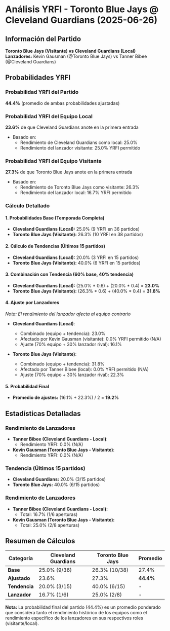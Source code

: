 # Análisis YRFI - Toronto Blue Jays @ Cleveland Guardians (2025-06-26)

## Información del Partido
**Toronto Blue Jays (Visitante) vs Cleveland Guardians (Local)**  
**Lanzadores:** Kevin Gausman (@Toronto Blue Jays) vs Tanner Bibee (@Cleveland Guardians)

## Probabilidades YRFI

### Probabilidad YRFI del Partido
**44.4%** (promedio de ambas probabilidades ajustadas)

### Probabilidad YRFI del Equipo Local
**23.6%** de que Cleveland Guardians anote en la primera entrada
- Basado en:
  - Rendimiento de Cleveland Guardians como local: 25.0%
  - Rendimiento del lanzador visitante: 25.0% YRFI permitido

### Probabilidad YRFI del Equipo Visitante
**27.3%** de que Toronto Blue Jays anote en la primera entrada
- Basado en:
  - Rendimiento de Toronto Blue Jays como visitante: 26.3%
  - Rendimiento del lanzador local: 16.7% YRFI permitido

### Cálculo Detallado

#### 1. Probabilidades Base (Temporada Completa)
- **Cleveland Guardians (Local):** 25.0% (9 YRFI en 36 partidos)
- **Toronto Blue Jays (Visitante):** 26.3% (10 YRFI en 38 partidos)

#### 2. Cálculo de Tendencias (Últimos 15 partidos)
- **Cleveland Guardians (Local):** 20.0% (3 YRFI en 15 partidos)
- **Toronto Blue Jays (Visitante):** 40.0% (6 YRFI en 15 partidos)

#### 3. Combinación con Tendencia (60% base, 40% tendencia)
- **Cleveland Guardians (Local):** (25.0% * 0.6) + (20.0% * 0.4) = **23.0%**
- **Toronto Blue Jays (Visitante):** (26.3% * 0.6) + (40.0% * 0.4) = **31.8%**

#### 4. Ajuste por Lanzadores
*Nota: El rendimiento del lanzador afecta al equipo contrario*

- **Cleveland Guardians (Local)**:
  - Combinado (equipo + tendencia): 23.0%
  - Afectado por Kevin Gausman (visitante): 0.0% YRFI permitido (N/A)
  - Ajuste (70% equipo + 30% lanzador rival): 16.1%

- **Toronto Blue Jays (Visitante)**:
  - Combinado (equipo + tendencia): 31.8%
  - Afectado por Tanner Bibee (local): 0.0% YRFI permitido (N/A)
  - Ajuste (70% equipo + 30% lanzador rival): 22.3%

#### 5. Probabilidad Final
- **Promedio de ajustes:** (16.1% + 22.3%) / 2 = **19.2%**

## Estadísticas Detalladas


### Rendimiento de Lanzadores
- **Tanner Bibee (Cleveland Guardians - Local)**:
  - Rendimiento YRFI: 0.0% (N/A)
- **Kevin Gausman (Toronto Blue Jays - Visitante)**:
  - Rendimiento YRFI: 0.0% (N/A)
### Tendencia (Últimos 15 partidos)
- **Cleveland Guardians:** 20.0% (3/15 partidos)
- **Toronto Blue Jays:** 40.0% (6/15 partidos)

### Rendimiento de Lanzadores
- **Tanner Bibee (Cleveland Guardians - Local):**
  - Total: 16.7% (1/6 aperturas)
- **Kevin Gausman (Toronto Blue Jays - Visitante):**
  - Total: 25.0% (2/8 aperturas)

## Resumen de Cálculos
| Categoría | Cleveland Guardians  | Toronto Blue Jays    | Promedio |
|-----------|----------------------|----------------------|----------|
| **Base** | 25.0% (9/36) | 26.3% (10/38) | 27.4% |
| **Ajustado** | 23.6% | 27.3% | **44.4%** |
| **Tendencia** | 20.0% (3/15) | 40.0% (6/15) | - |
| **Lanzador** | 16.7% (1/6) | 25.0% (2/8) | - |

**Nota:** La probabilidad final del partido (44.4%) es un promedio ponderado que considera tanto el rendimiento histórico de los equipos como el rendimiento específico de los lanzadores en sus respectivos roles (visitante/local).